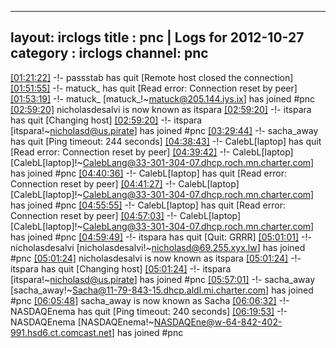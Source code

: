 
---
layout: irclogs
title : pnc | Logs for 2012-10-27
category : irclogs
channel: pnc
---
<a href="#01:21:22" name="01:21:22" class="time">[01:21:22]</a> -!- <span class="quit">passstab</span> has quit [Remote host closed the connection]
<a href="#01:51:55" name="01:51:55" class="time">[01:51:55]</a> -!- <span class="quit">matuck_</span> has quit [Read error: Connection reset by peer]
<a href="#01:53:19" name="01:53:19" class="time">[01:53:19]</a> -!- <span class="join">matuck_</span> [matuck_!~matuck@205.144.iys.ix] has joined #pnc
<a href="#02:59:20" name="02:59:20" class="time">[02:59:20]</a> <span class="nick">nicholasdesalvi</span> is now known as <span class="nick">itspara</span>
<a href="#02:59:20" name="02:59:20" class="time">[02:59:20]</a> -!- <span class="quit">itspara</span> has quit [Changing host]
<a href="#02:59:20" name="02:59:20" class="time">[02:59:20]</a> -!- <span class="join">itspara</span> [itspara!~nicholasd@us.pirate] has joined #pnc
<a href="#03:29:44" name="03:29:44" class="time">[03:29:44]</a> -!- <span class="quit">sacha_away</span> has quit [Ping timeout: 244 seconds]
<a href="#04:38:43" name="04:38:43" class="time">[04:38:43]</a> -!- <span class="quit">CalebL[laptop]</span> has quit [Read error: Connection reset by peer]
<a href="#04:39:42" name="04:39:42" class="time">[04:39:42]</a> -!- <span class="join">CalebL[laptop]</span> [CalebL[laptop]!~CalebLang@33-301-304-07.dhcp.roch.mn.charter.com] has joined #pnc
<a href="#04:40:36" name="04:40:36" class="time">[04:40:36]</a> -!- <span class="quit">CalebL[laptop]</span> has quit [Read error: Connection reset by peer]
<a href="#04:41:27" name="04:41:27" class="time">[04:41:27]</a> -!- <span class="join">CalebL[laptop]</span> [CalebL[laptop]!~CalebLang@33-301-304-07.dhcp.roch.mn.charter.com] has joined #pnc
<a href="#04:55:55" name="04:55:55" class="time">[04:55:55]</a> -!- <span class="quit">CalebL[laptop]</span> has quit [Read error: Connection reset by peer]
<a href="#04:57:03" name="04:57:03" class="time">[04:57:03]</a> -!- <span class="join">CalebL[laptop]</span> [CalebL[laptop]!~CalebLang@33-301-304-07.dhcp.roch.mn.charter.com] has joined #pnc
<a href="#04:59:49" name="04:59:49" class="time">[04:59:49]</a> -!- <span class="quit">itspara</span> has quit [Quit: GRRR]
<a href="#05:01:01" name="05:01:01" class="time">[05:01:01]</a> -!- <span class="join">nicholasdesalvi</span> [nicholasdesalvi!~nicholasd@69.255.xyx.lw] has joined #pnc
<a href="#05:01:24" name="05:01:24" class="time">[05:01:24]</a> <span class="nick">nicholasdesalvi</span> is now known as <span class="nick">itspara</span>
<a href="#05:01:24" name="05:01:24" class="time">[05:01:24]</a> -!- <span class="quit">itspara</span> has quit [Changing host]
<a href="#05:01:24" name="05:01:24" class="time">[05:01:24]</a> -!- <span class="join">itspara</span> [itspara!~nicholasd@us.pirate] has joined #pnc
<a href="#05:57:01" name="05:57:01" class="time">[05:57:01]</a> -!- <span class="join">sacha_away</span> [sacha_away!~Sacha@11-79-843-15.dhcp.aldl.mi.charter.com] has joined #pnc
<a href="#06:05:48" name="06:05:48" class="time">[06:05:48]</a> <span class="nick">sacha_away</span> is now known as <span class="nick">Sacha</span>
<a href="#06:06:32" name="06:06:32" class="time">[06:06:32]</a> -!- <span class="quit">NASDAQEnema</span> has quit [Ping timeout: 240 seconds]
<a href="#06:19:53" name="06:19:53" class="time">[06:19:53]</a> -!- <span class="join">NASDAQEnema</span> [NASDAQEnema!~NASDAQEne@w-64-842-402-991.hsd6.ct.comcast.net] has joined #pnc
<br />

